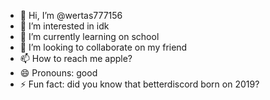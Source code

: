- 👋 Hi, I’m @wertas777156
- 👀 I’m interested in idk
- 🌱 I’m currently learning on school
- 💞️ I’m looking to collaborate on my friend
- 📫 How to reach me  apple?
- 😄 Pronouns: good
- ⚡ Fun fact: did you know that betterdiscord born on 2019?
